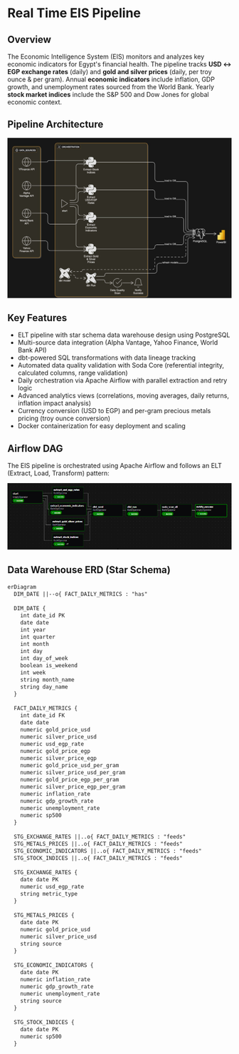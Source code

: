 # Real Time EIS Pipeline

<!-- A comprehensive data pipeline that collects, cleans, validates, and visualizes economic data for real-time monitoring of Egypt's financial health.  -->

## Overview

The Economic Intelligence System (EIS) monitors and analyzes key economic indicators for Egypt's financial health.
The pipeline tracks **USD ↔ EGP exchange rates** (daily) and **gold and silver prices** (daily, per troy ounce & per gram).
Annual **economic indicators** include inflation, GDP growth, and unemployment rates sourced from the World Bank.
Yearly **stock market indices** include the S&P 500 and Dow Jones for global economic context.

## Pipeline Architecture
![Pipeline Architecture](docs/PipelineArchitecture.jpg) 
## Key Features

- ELT pipeline with star schema data warehouse design using PostgreSQL
- Multi-source data integration (Alpha Vantage, Yahoo Finance, World Bank API)
- dbt-powered SQL transformations with data lineage tracking
- Automated data quality validation with Soda Core (referential integrity, calculated columns, range validation)
- Daily orchestration via Apache Airflow with parallel extraction and retry logic
- Advanced analytics views (correlations, moving averages, daily returns, inflation impact analysis)
- Currency conversion (USD to EGP) and per-gram precious metals pricing (troy ounce conversion)
- Docker containerization for easy deployment and scaling




## Airflow DAG

The EIS pipeline is orchestrated using Apache Airflow and follows an ELT (Extract, Load, Transform) pattern:

![EIS Pipeline DAG](docs/eis_pipeline-graph.png)

## Data Warehouse ERD (Star Schema)

```mermaid
erDiagram
  DIM_DATE ||--o{ FACT_DAILY_METRICS : "has"

  DIM_DATE {
    int date_id PK 
    date date 
    int year
    int quarter
    int month
    int day
    int day_of_week
    boolean is_weekend
    int week
    string month_name
    string day_name
  }

  FACT_DAILY_METRICS {
    int date_id FK 
    date date 
    numeric gold_price_usd 
    numeric silver_price_usd 
    numeric usd_egp_rate 
    numeric gold_price_egp 
    numeric silver_price_egp 
    numeric gold_price_usd_per_gram 
    numeric silver_price_usd_per_gram 
    numeric gold_price_egp_per_gram 
    numeric silver_price_egp_per_gram 
    numeric inflation_rate 
    numeric gdp_growth_rate 
    numeric unemployment_rate
    numeric sp500
  }

  STG_EXCHANGE_RATES ||..o{ FACT_DAILY_METRICS : "feeds"
  STG_METALS_PRICES ||..o{ FACT_DAILY_METRICS : "feeds"
  STG_ECONOMIC_INDICATORS ||..o{ FACT_DAILY_METRICS : "feeds"
  STG_STOCK_INDICES ||..o{ FACT_DAILY_METRICS : "feeds"

  STG_EXCHANGE_RATES {
    date date PK
    numeric usd_egp_rate
    string metric_type
  }

  STG_METALS_PRICES {
    date date PK
    numeric gold_price_usd
    numeric silver_price_usd
    string source
  }

  STG_ECONOMIC_INDICATORS {
    date date PK
    numeric inflation_rate
    numeric gdp_growth_rate
    numeric unemployment_rate
    string source
  }

  STG_STOCK_INDICES {
    date date PK
    numeric sp500
  }
```
